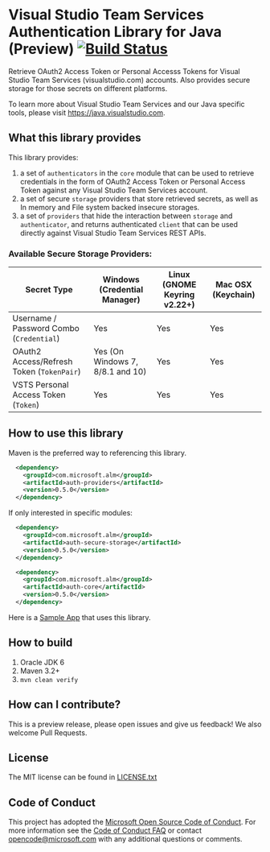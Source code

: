 # Visual Studio Team Services Authentication Library for Java (Preview) [![Build Status](https://travis-ci.org/Microsoft/vsts-authentication-library-for-java.svg?branch=master)](https://travis-ci.org/Microsoft/vsts-authentication-library-for-java)
Retrieve OAuth2 Access Token or Personal Accesss Tokens for Visual Studio Team Services (visualstudio.com) accounts.  Also provides secure storage for those secrets on different platforms.

To learn more about Visual Studio Team Services and our Java specific tools, please visit https://java.visualstudio.com.

What this library provides
--------------------------
This library provides:

1. a set of `authenticators` in the `core` module that can be used to retrieve credentials in the form of OAuth2 Access Token or Personal Access Token against any Visual Studio Team Services account.  
1. a set of secure `storage` providers that store retrieved secrets, as well as In memory and File system backed insecure storages.   
1. a set of `providers` that hide the interaction between `storage` and `authenticator`, and returns authenticated `client` that can be used directly against Visual Studio Team Services REST APIs.

### Available Secure Storage Providers:

| Secret Type | Windows (Credential Manager) | Linux (GNOME Keyring v2.22+)  | Mac OSX (Keychain)|
|--------------------------|------------------------|-------------------------|-------------------------|
| Username / Password Combo (`Credential`) | Yes | Yes | Yes |
| OAuth2 Access/Refresh Token (`TokenPair`) | Yes (On Windows 7, 8/8.1 and 10) | Yes | Yes | 
| VSTS Personal Access Token (`Token`) | Yes | Yes | Yes |


How to use this library
-----------------------

Maven is the preferred way to referencing this library.  

```xml
  <dependency>
    <groupId>com.microsoft.alm</groupId>
    <artifactId>auth-providers</artifactId>
    <version>0.5.0</version>
  </dependency>
```

If only interested in specific modules:

```xml
  <dependency>
    <groupId>com.microsoft.alm</groupId>
    <artifactId>auth-secure-storage</artifactId>
    <version>0.5.0</version>
  </dependency>
```

```xml
  <dependency>
    <groupId>com.microsoft.alm</groupId>
    <artifactId>auth-core</artifactId>
    <version>0.5.0</version>
  </dependency>
```

Here is a [Sample App](sample/src/main/java/com/microsoft/alm/auth/sample/App.java) that uses this library.


How to build
------------
1. Oracle JDK 6
1. Maven 3.2+
1. `mvn clean verify`


How can I contribute?
---------------------
This is a preview release, please open issues and give us feedback!  We also welcome Pull Requests.


License
-------
The MIT license can be found in [LICENSE.txt](LICENSE.txt)


Code of Conduct
---------------
This project has adopted the [Microsoft Open Source Code of Conduct](https://opensource.microsoft.com/codeofconduct/). For more information see the [Code of Conduct FAQ](https://opensource.microsoft.com/codeofconduct/faq/) or contact [opencode@microsoft.com](mailto:opencode@microsoft.com) with any additional questions or comments.

